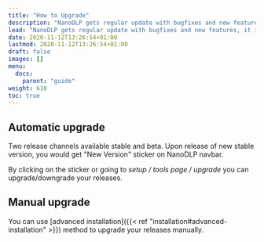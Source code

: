 ```yaml
---
title: "How to Upgrade"
description: "NanoDLP gets regular update with bugfixes and new features, it is good idea to keep it updated."
lead: "NanoDLP gets regular update with bugfixes and new features, it is good idea to keep it updated."
date: 2020-11-12T13:26:54+01:00
lastmod: 2020-11-12T13:26:54+01:00
draft: false
images: []
menu: 
  docs:
    parent: "guide"
weight: 610
toc: true
---
```


## Automatic upgrade

Two release channels available stable and beta. Upon release of new stable version, you would get "New Version" sticker on NanoDLP navbar. 

By clicking on the sticker or going to *setup / tools page / upgrade* you can upgrade/downgrade your releases.

## Manual upgrade

You can use [advanced installation]({{< ref "installation#advanced-installation" >}}) method to upgrade your releases manually.